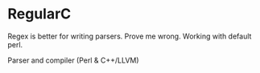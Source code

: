 ﻿# RegularC

Regex is better for writing parsers. Prove me wrong. Working with default perl.

Parser and compiler (Perl & C++/LLVM)
